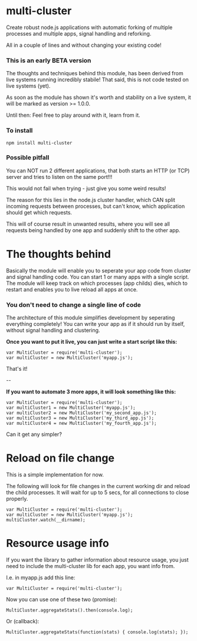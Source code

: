 # multi-cluster

Create robust node.js applications with automatic forking of multiple processes and multiple apps, signal handling and reforking.

All in a couple of lines and without changing your existing code!

### This is an early BETA version

The thoughts and techniques behind this module, has been derived from live systems running incredibly stabile!
That said, this is not code tested on live systems (yet).

As soon as the module has shown it's worth and stability on a live system, it will be marked as version >= 1.0.0.

Until then: Feel free to play around with it, learn from it.


### To install

	npm install multi-cluster

### Possible pitfall

You can NOT run 2 different applications, that both starts an HTTP (or TCP) server and tries to listen on the same port!!!

This would not fail when trying - just give you some weird results!

The reason for this lies in the node.js cluster handler, which CAN split incoming requests between processes, but can't know, which application should get which requests.

This will of course result in unwanted results, where you will see all requests being handled by one app and suddenly shift to the other app.


# The thoughts behind

Basically the module will enable you to seperate your app code from cluster and signal handling code.
You can start 1 or many apps with a single script.
The module will keep track on which processes (app childs) dies, which to restart and enables you to live reload all apps at once.

### You don't need to change a single line of code

The architecture of this module simplifies development by seperating everything completely!
You can write your app as if it should run by itself, without signal handling and clustering.

**Once you want to put it live, you can just write a start script like this:**

	var MultiCluster = require('multi-cluster');
	var multiCluster = new MultiCluster('myapp.js');

That's it!

--

**If you want to automate 3 more apps, it will look something like this:**


	var MultiCluster = require('multi-cluster');
	var multiCluster1 = new MultiCluster('myapp.js');
	var multiCluster2 = new MultiCluster('my_second_app.js');
	var multiCluster3 = new MultiCluster('my_third_app.js');
	var multiCluster4 = new MultiCluster('my_fourth_app.js');

Can it get any simpler?


# Reload on file change

This is a simple implementation for now.

The following will look for file changes in the current working dir and reload the child processes. It will wait for up to 5 secs, for all connections to close properly. 

	var MultiCluster = require('multi-cluster');
	var multiCluster = new MultiCluster('myapp.js');
	multiCluster.watch(__dirname);


# Resource usage info

If you want the library to gather information about resource usage, you just need to include the multi-cluster lib for each app, you want info from.

I.e. in myapp.js add this line:

	var MultiCluster = require('multi-cluster');
	
Now you can use one of these two (promise):

	MultiCluster.aggregateStats().then(console.log);

Or (callback):

	MultiCluster.aggregateStats(function(stats) { console.log(stats); });

